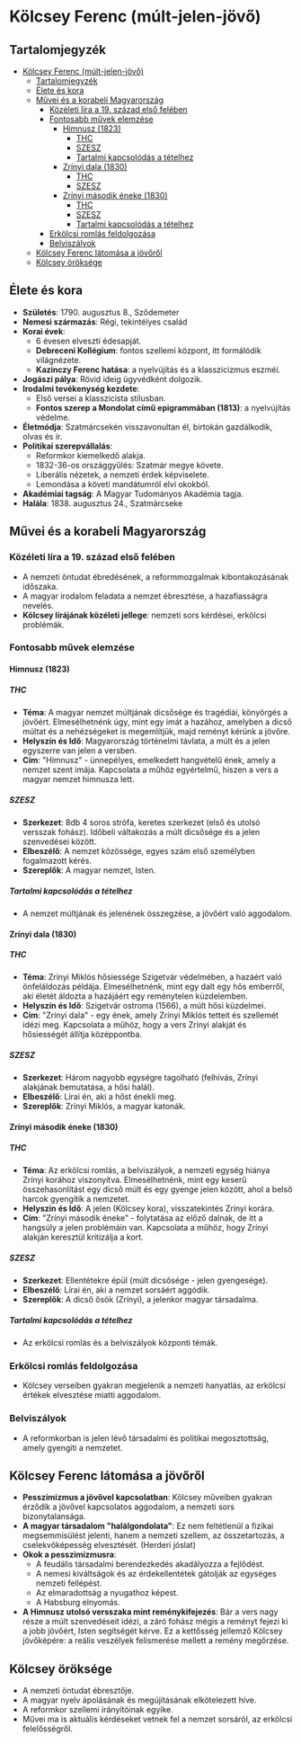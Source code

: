 # Kölcsey Ferenc (múlt-jelen-jövő)

## Tartalomjegyzék
- [Kölcsey Ferenc (múlt-jelen-jövő)](#kölcsey-ferenc-múlt-jelen-jövő)
  - [Tartalomjegyzék](#tartalomjegyzék)
  - [Élete és kora](#élete-és-kora)
  - [Művei és a korabeli Magyarország](#művei-és-a-korabeli-magyarország)
    - [Közéleti líra a 19. század első felében](#közéleti-líra-a-19-század-első-felében)
    - [Fontosabb művek elemzése](#fontosabb-művek-elemzése)
      - [Himnusz (1823)](#himnusz-1823)
        - [THC](#thc)
        - [SZESZ](#szesz)
        - [Tartalmi kapcsolódás a tételhez](#tartalmi-kapcsolódás-a-tételhez)
      - [Zrínyi dala (1830)](#zrínyi-dala-1830)
        - [THC](#thc-1)
        - [SZESZ](#szesz-1)
      - [Zrínyi második éneke (1830)](#zrínyi-második-éneke-1830)
        - [THC](#thc-2)
        - [SZESZ](#szesz-2)
        - [Tartalmi kapcsolódás a tételhez](#tartalmi-kapcsolódás-a-tételhez-1)
    - [Erkölcsi romlás feldolgozása](#erkölcsi-romlás-feldolgozása)
    - [Belviszályok](#belviszályok)
  - [Kölcsey Ferenc látomása a jövőről](#kölcsey-ferenc-látomása-a-jövőről)
  - [Kölcsey öröksége](#kölcsey-öröksége)

## Élete és kora

- **Születés**: 1790. augusztus 8., Sződemeter
- **Nemesi származás**: Régi, tekintélyes család
- **Korai évek**:
  - 6 évesen elveszti édesapját.
  - **Debreceni Kollégium**: fontos szellemi központ, itt formálódik világnézete.
  - **Kazinczy Ferenc hatása**: a nyelvújítás és a klasszicizmus eszméi.
- **Jogászi pálya**: Rövid ideig ügyvédként dolgozik.
- **Irodalmi tevékenység kezdete**:
  - Első versei a klasszicista stílusban.
  - **Fontos szerep a Mondolat című epigrammában (1813)**: a nyelvújítás védelme.
- **Életmódja**: Szatmárcsekén visszavonultan él, birtokán gazdálkodik, olvas és ír.
- **Politikai szerepvállalás**:
  - Reformkor kiemelkedő alakja.
  - 1832-36-os országgyűlés: Szatmár megye követe.
  - Liberális nézetek, a nemzeti érdek képviselete.
  - Lemondása a követi mandátumról elvi okokból.
- **Akadémiai tagság**: A Magyar Tudományos Akadémia tagja.
- **Halála**: 1838. augusztus 24., Szatmárcseke

## Művei és a korabeli Magyarország

### Közéleti líra a 19. század első felében

- A nemzeti öntudat ébredésének, a reformmozgalmak kibontakozásának időszaka.
- A magyar irodalom feladata a nemzet ébresztése, a hazafiasságra nevelés.
- **Kölcsey lírájának közéleti jellege**: nemzeti sors kérdései, erkölcsi problémák.

### Fontosabb művek elemzése

#### Himnusz (1823)

##### THC

- **Téma**: A magyar nemzet múltjának dicsősége és tragédiái, könyörgés a jövőért. Elmesélhetnénk úgy, mint egy imát a hazához, amelyben a dicső múltat és a nehézségeket is megemlítjük, majd reményt kérünk a jövőre.
- **Helyszín és Idő**: Magyarország történelmi távlata, a múlt és a jelen egyszerre van jelen a versben.
- **Cím**: "Himnusz" - ünnepélyes, emelkedett hangvételű ének, amely a nemzet szent imája. Kapcsolata a műhöz egyértelmű, hiszen a vers a magyar nemzet himnusza lett.

##### SZESZ

- **Szerkezet**: 8db 4 soros strófa, keretes szerkezet (első és utolsó versszak fohász). Időbeli váltakozás a múlt dicsősége és a jelen szenvedései között.
- **Elbeszélő**: A nemzet közössége, egyes szám első személyben fogalmazott kérés.
- **Szereplők**: A magyar nemzet, Isten.

##### Tartalmi kapcsolódás a tételhez

- A nemzet múltjának és jelenének összegzése, a jövőért való aggodalom.


#### Zrínyi dala (1830)

##### THC

- **Téma**: Zrínyi Miklós hősiessége Szigetvár védelmében, a hazáért való önfeláldozás példája. Elmesélhetnénk, mint egy dalt egy hős emberről, aki életét áldozta a hazájáért egy reménytelen küzdelemben.
- **Helyszín és Idő**: Szigetvár ostroma (1566), a múlt hősi küzdelmei.
- **Cím**: "Zrínyi dala" - egy ének, amely Zrínyi Miklós tetteit és szellemét idézi meg. Kapcsolata a műhöz, hogy a vers Zrínyi alakját és hősiességét állítja középpontba.

##### SZESZ

- **Szerkezet**: Három nagyobb egységre tagolható (felhívás, Zrínyi alakjának bemutatása, a hősi halál).
- **Elbeszélő**: Lírai én, aki a hőst énekli meg.
- **Szereplők**: Zrínyi Miklós, a magyar katonák.

#### Zrínyi második éneke (1830)

##### THC

- **Téma**: Az erkölcsi romlás, a belviszályok, a nemzeti egység hiánya Zrínyi korához viszonyítva. Elmesélhetnénk, mint egy keserű összehasonlítást egy dicső múlt és egy gyenge jelen között, ahol a belső harcok gyengítik a nemzetet.
- **Helyszín és Idő**: A jelen (Kölcsey kora), visszatekintés Zrínyi korára.
- **Cím**: "Zrínyi második éneke" - folytatása az előző dalnak, de itt a hangsúly a jelen problémáin van. Kapcsolata a műhöz, hogy Zrínyi alakján keresztül kritizálja a kort.

##### SZESZ

- **Szerkezet**: Ellentétekre épül (múlt dicsősége - jelen gyengesége).
- **Elbeszélő**: Lírai én, aki a nemzet sorsáért aggódik.
- **Szereplők**: A dicső ősök (Zrínyi), a jelenkor magyar társadalma.

##### Tartalmi kapcsolódás a tételhez

- Az erkölcsi romlás és a belviszályok központi témák.

### Erkölcsi romlás feldolgozása

- Kölcsey verseiben gyakran megjelenik a nemzeti hanyatlás, az erkölcsi értékek elvesztése miatti aggodalom.

### Belviszályok

- A reformkorban is jelen lévő társadalmi és politikai megosztottság, amely gyengíti a nemzetet.

## Kölcsey Ferenc látomása a jövőről

- **Pesszimizmus a jövővel kapcsolatban**: Kölcsey műveiben gyakran érződik a jövővel kapcsolatos aggodalom, a nemzeti sors bizonytalansága.
- **A magyar társadalom "halálgondolata"**: Ez nem feltétlenül a fizikai megsemmisülést jelenti, hanem a nemzeti szellem, az összetartozás, a cselekvőképesség elvesztését. (Herderi jóslat)
- **Okok a pesszimizmusra**: 
  - A feudális társadalmi berendezkedés akadályozza a fejlődést.
  - A nemesi kiváltságok és az érdekellentétek gátolják az egységes nemzeti fellépést.
  - Az elmaradottság a nyugathoz képest.
  - A Habsburg elnyomás.
- **A Himnusz utolsó versszaka mint reménykifejezés**: Bár a vers nagy része a múlt szenvedéseit idézi, a záró fohász mégis a reményt fejezi ki a jobb jövőért, Isten segítségét kérve. Ez a kettősség jellemző Kölcsey jövőképére: a reális veszélyek felismerése mellett a remény megőrzése.

## Kölcsey öröksége
- A nemzeti öntudat ébresztője.
- A magyar nyelv ápolásának és megújításának elkötelezett híve.
- A reformkor szellemi irányítóinak egyike.
- Művei ma is aktuális kérdéseket vetnek fel a nemzet sorsáról, az erkölcsi felelősségről.
